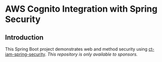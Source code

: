 # AWS Cognito Integration with Spring Security

## Introduction

This Spring Boot project demonstrates web and method security using 
[ct-iam-spring-security](https://github.com/czetsuya/ct-iam-spring-security). 
*This repository is only available to sponsors.*